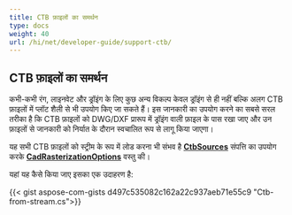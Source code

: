 ```yaml
---
title: CTB फ़ाइलों का समर्थन
type: docs
weight: 40
url: /hi/net/developer-guide/support-ctb/
---
```


## **CTB फ़ाइलों का समर्थन**

कभी-कभी रंग, लाइनवेट और ड्रॉइंग के लिए कुछ अन्य विकल्प केवल ड्रॉइंग से ही नहीं बल्कि अलग CTB फ़ाइलों में प्लॉट शैली से भी उपयोग किए जा सकते हैं। 
इस जानकारी का उपयोग करने का सबसे सरल तरीका है कि CTB फ़ाइलों को DWG/DXF प्रारूप में ड्रॉइंग वाली फ़ाइल के पास रखा जाए और उन फ़ाइलों से जानकारी को निर्यात के दौरान 
स्वचालित रूप से लागू किया जाएगा।

यह सभी CTB फ़ाइलों को स्ट्रीम के रूप में लोड करना भी संभव है 
[**CtbSources**](https://reference.aspose.com/cad/net/aspose.cad.imageoptions/cadrasterizationoptions/ctbsources/) संपत्ति का उपयोग करके 
[**CadRasterizationOptions**](https://reference.aspose.com/cad/net/aspose.cad.imageoptions/cadrasterizationoptions/) वस्तु की।

यहां यह कैसे किया जाए इसका एक उदाहरण है:
 
{{< gist aspose-com-gists d497c535082c162a22c937aeb71e55c9 "Ctb-from-stream.cs">}}

